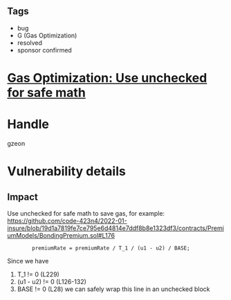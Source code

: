 ## Tags

- bug
- G (Gas Optimization)
- resolved
- sponsor confirmed

# [Gas Optimization: Use unchecked for safe math](https://github.com/code-423n4/2022-01-insure-findings/issues/317) 

# Handle

gzeon


# Vulnerability details

## Impact
Use unchecked for safe math to save gas, for example:
https://github.com/code-423n4/2022-01-insure/blob/19d1a7819fe7ce795e6d4814e7ddf8b8e1323df3/contracts/PremiumModels/BondingPremium.sol#L176
```
        premiumRate = premiumRate / T_1 / (u1 - u2) / BASE;
```
Since we have
1) T_1 != 0 (L229)
2) (u1 - u2) != 0 (L126-132)
3) BASE != 0 (L28)
we can safely wrap this line in an unchecked block

